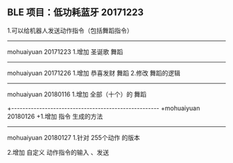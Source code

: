 BLE 项目：低功耗蓝牙  20171223
---------------------------------------------
1.可以给机器人发送动作指令（包括舞蹈指令）


-------------------------------------------------
mohuaiyuan  20171223 
1.增加 圣诞歌 舞蹈 

---------------------------------------------------
mohuaiyuan 20171226 
1.增加 恭喜发财 舞蹈 
2.修改 舞蹈的逻辑 

-----------------------------------------------------
mohuaiyuan 20180116 
1.增加 全部（十个）的 舞蹈 

+-----------------------------------------------------
 +mohuaiyuan 20180126
 +1.增加 指令 生成的方法

---------------------------------------------------
mohuaiyuan 20180127
1.针对 255个动作 的版本

2.增加 自定义 动作指令的输入 、发送

